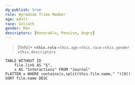 ```yaml
---
dg-publish: true
role: Wyrmdoom Tribe Member
age: Adult
race: Goliath
gender: Man
descriptors: [Honorable, Pensive, Angry]
---
```


> [!info]+
> **`=this.role`**
> `=this.age` `=this.race` `=this.gender`
> `=this.descriptors` 

```dataview
TABLE WITHOUT ID
	file.link AS "§", 
	x AS "Interactions" FROM "Journal"
FLATTEN x WHERE contains(x,split(this.file.name," ")[0])
SORT file.name DESC
```
